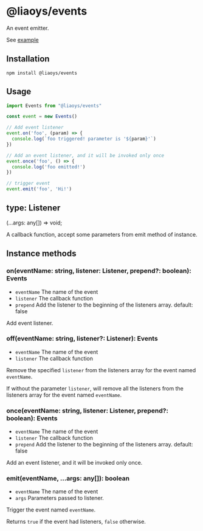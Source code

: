 # @liaoys/events

An event emitter.

See [example](https://liaoyuesheng.github.io/events/)

## Installation
```
npm install @liaoys/events
```
## Usage

```javascript
import Events from "@liaoys/events"

const event = new Events()

// Add event listener
event.on('foo', (param) => {
  console.log(`foo triggered! parameter is '${param}'`)
})

// Add an event listener, and it will be invoked only once
event.once('foo', () => {
  console.log('foo emitted!')
})

// trigger event
event.emit('foo', 'Hi!')
```

## type: Listener

(...args: any[]) => void;

A callback function, accept some parameters from emit method of instance.

## Instance methods

### on(eventName: string, listener: Listener, prepend?: boolean): Events
- `eventName`  The name of the event
- `listener`  The callback function
- `prepend`  Add the listener to the beginning of the listeners array. default: false

Add event listener.

### off(eventName: string, listener?: Listener): Events
- `eventName`  The name of the event
- `listener`  The callback function

Remove the specified `listener` from the listeners array for the event named `eventName`.

If without the parameter `listener`, will remove all the listeners from the listeners array for the event named `eventName`.

### once(eventName: string, listener: Listener, prepend?: boolean): Events
- `eventName`  The name of the event
- `listener`  The callback function
- `prepend`  Add the listener to the beginning of the listeners array. default: false

Add an event listener, and it will be invoked only once.

### emit(eventName, ...args: any[]): boolean
- `eventName`  The name of the event
- `args` Parameters passed to listener.

Trigger the event named `eventName`.

Returns `true` if the event had listeners, `false` otherwise.

